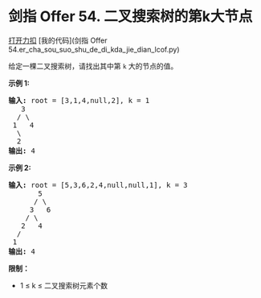 # 剑指 Offer 54. 二叉搜索树的第k大节点

[打开力扣](https://leetcode.cn/problems/er-cha-sou-suo-shu-de-di-kda-jie-dian-lcof) [我的代码](剑指 Offer 54.er_cha_sou_suo_shu_de_di_kda_jie_dian_lcof.py)

给定一棵二叉搜索树，请找出其中第 <code>k</code> 大的节点的值。



<strong>示例 1:</strong>

<pre>
<strong>输入:</strong> root = [3,1,4,null,2], k = 1
   3
  / \
 1   4
  \
  2
<strong>输出:</strong> 4</pre>

<strong>示例 2:</strong>

<pre>
<strong>输入:</strong> root = [5,3,6,2,4,null,null,1], k = 3
       5
      / \
     3   6
    / \
   2   4
  /
 1
<strong>输出:</strong> 4</pre>



<strong>限制：</strong>

<ul>
	<li>1 ≤ k ≤ 二叉搜索树元素个数</li>
</ul>
